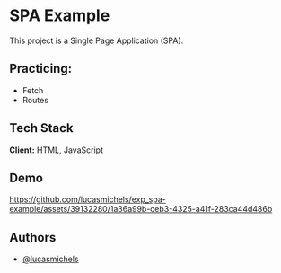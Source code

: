 
# SPA Example

This project is a Single Page Application (SPA). 
## Practicing:

- Fetch
- Routes

## Tech Stack

**Client:** HTML, JavaScript

## Demo



https://github.com/lucasmichels/exp_spa-example/assets/39132280/1a36a99b-ceb3-4325-a41f-283ca44d486b



## Authors

- [@lucasmichels](https://www.github.com/lucasmichels)
